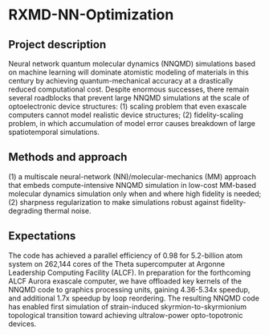 # RXMD-NN-Optimization
## Project description
Neural network quantum molecular dynamics (NNQMD) simulations based on machine learning will dominate atomistic modeling of materials in this century by achieving quantum-mechanical accuracy at a drastically reduced computational cost. Despite enormous successes, there remain several roadblocks that prevent large NNQMD simulations at the scale of optoelectronic device structures: 
(1) scaling problem that even exascale computers cannot model realistic device structures; 
(2) fidelity-scaling problem, in which accumulation of model error causes breakdown of large spatiotemporal simulations. 

## Methods and approach
(1) a multiscale neural-network (NN)/molecular-mechanics (MM) approach that embeds compute-intensive NNQMD simulation in low-cost MM-based molecular dynamics simulation only when and where high fidelity is needed;
(2) sharpness regularization to make simulations robust against fidelity-degrading thermal noise. 
	
## Expectations
The code has achieved a parallel efficiency of 0.98 for 5.2-billion atom system on 262,144 cores of the Theta supercomputer at Argonne Leadership Computing Facility (ALCF). In preparation for the forthcoming ALCF Aurora exascale computer, we have offloaded key kernels of the NNQMD code to graphics processing units, gaining 4.36-5.34x speedup, and additional 1.7x speedup by loop reordering. The resulting NNQMD code has enabled first simulation of strain-induced skyrmion-to-skyrmionium topological transition toward achieving ultralow-power opto-topotronic devices.

